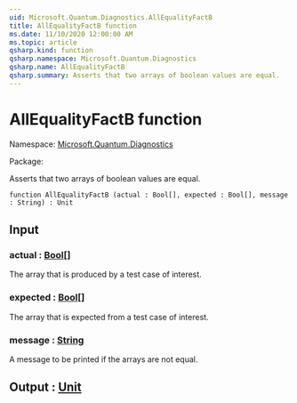 ```yaml
---
uid: Microsoft.Quantum.Diagnostics.AllEqualityFactB
title: AllEqualityFactB function
ms.date: 11/10/2020 12:00:00 AM
ms.topic: article
qsharp.kind: function
qsharp.namespace: Microsoft.Quantum.Diagnostics
qsharp.name: AllEqualityFactB
qsharp.summary: Asserts that two arrays of boolean values are equal.
---
```


# AllEqualityFactB function

Namespace: [Microsoft.Quantum.Diagnostics](xref:Microsoft.Quantum.Diagnostics)

Package: [](https://nuget.org/packages/)


Asserts that two arrays of boolean values are equal.

```qsharp
function AllEqualityFactB (actual : Bool[], expected : Bool[], message : String) : Unit
```


## Input

### actual : [Bool](xref:microsoft.quantum.lang-ref.bool)[]

The array that is produced by a test case of interest.


### expected : [Bool](xref:microsoft.quantum.lang-ref.bool)[]

The array that is expected from a test case of interest.


### message : [String](xref:microsoft.quantum.lang-ref.string)

A message to be printed if the arrays are not equal.



## Output : [Unit](xref:microsoft.quantum.lang-ref.unit)

